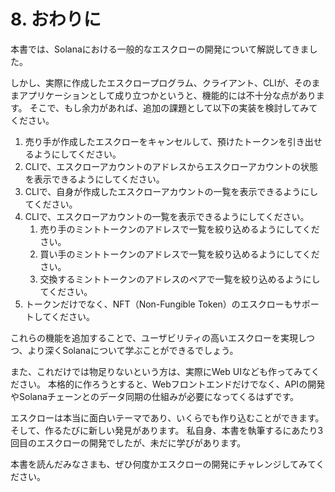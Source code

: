 # 8. おわりに

本書では、Solanaにおける一般的なエスクローの開発について解説してきました。

しかし、実際に作成したエスクロープログラム、クライアント、CLIが、そのままアプリケーションとして成り立つかというと、機能的には不十分な点があります。
そこで、もし余力があれば、追加の課題として以下の実装を検討してみてください。

1. 売り手が作成したエスクローをキャンセルして、預けたトークンを引き出せるようにしてください。
2. CLIで、エスクローアカウントのアドレスからエスクローアカウントの状態を表示できるようにしてください。
3. CLIで、自身が作成したエスクローアカウントの一覧を表示できるようにしてください。
4. CLIで、エスクローアカウントの一覧を表示できるようにしてください。
   1. 売り手のミントトークンのアドレスで一覧を絞り込めるようにしてください。
   2. 買い手のミントトークンのアドレスで一覧を絞り込めるようにしてください。
   3. 交換するミントトークンのアドレスのペアで一覧を絞り込めるようにしてください。
5. トークンだけでなく、NFT（Non-Fungible Token）のエスクローもサポートしてください。

これらの機能を追加することで、ユーザビリティの高いエスクローを実現しつつ、より深くSolanaについて学ぶことができるでしょう。

また、これだけでは物足りないという方は、実際にWeb UIなども作ってみてください。
本格的に作ろうとすると、Webフロントエンドだけでなく、APIの開発やSolanaチェーンとのデータ同期の仕組みが必要になってくるはずです。

エスクローは本当に面白いテーマであり、いくらでも作り込むことができます。そして、作るたびに新しい発見があります。
私自身、本書を執筆するにあたり3回目のエスクローの開発でしたが、未だに学びがあります。

本書を読んだみなさまも、ぜひ何度かエスクローの開発にチャレンジしてみてください。

<hr style="break-before: page; visibility: hidden; margin: 0px; padding: 0px; height: 1px;" />
<hr style="break-before: page; visibility: hidden; margin: 0px; padding: 0px; height: 1px;" />
<hr style="break-before: page; visibility: hidden; margin: 0px; padding: 0px; height: 1px;" />